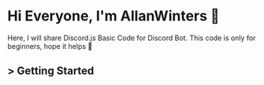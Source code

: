 # Hi Everyone, I'm AllanWinters 👋

Here, I will share Discord.js Basic Code for Discord Bot.
This code is only for beginners, hope it helps 🤗


## > Getting Started
